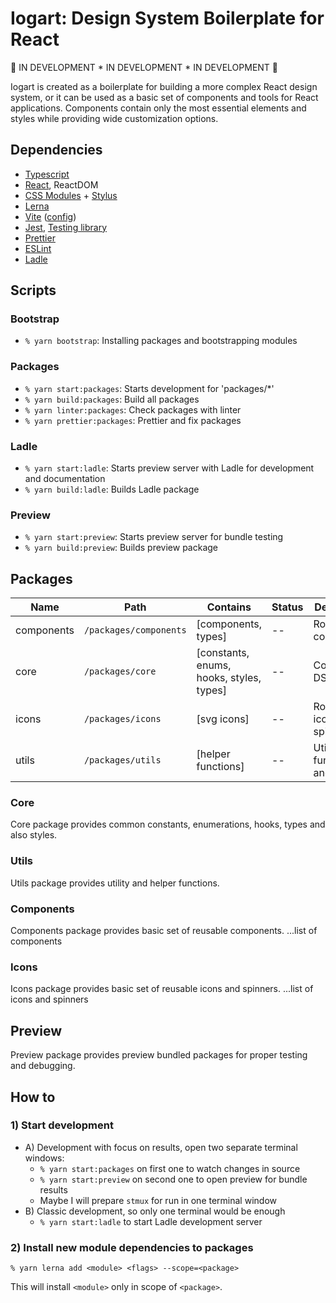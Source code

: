 # Iogart: Design System Boilerplate for React

🚧 IN DEVELOPMENT * IN DEVELOPMENT * IN DEVELOPMENT 🚧

Iogart is created as a boilerplate for building a more complex React design system, 
or it can be used as a basic set of components and tools for React applications.
Components contain only the most essential elements and styles while providing 
wide customization options.

## Dependencies
- [Typescript](https://www.typescriptlang.org/)
- [React](https://reactjs.org/), ReactDOM
- [CSS Modules](https://github.com/css-modules/css-modules) + [Stylus](https://stylus-lang.com/)
- [Lerna](https://lerna.js.org/)
- [Vite](https://vitejs.dev/) ([config](https://vitejs.dev/config/))
- [Jest](https://jestjs.io/), [Testing library](https://testing-library.com/)
- [Prettier](https://prettier.io/)
- [ESLint](https://eslint.org/)
- [Ladle](https://ladle.dev/)

## Scripts

### Bootstrap
- `% yarn bootstrap`: Installing packages and bootstrapping modules

### Packages
- `% yarn start:packages`: Starts development for 'packages/*'
- `% yarn build:packages`: Build all packages
- `% yarn linter:packages`: Check packages with linter
- `% yarn prettier:packages`: Prettier and fix packages

### Ladle
- `% yarn start:ladle`: Starts preview server with Ladle for development and documentation
- `% yarn build:ladle`: Builds Ladle package

### Preview
- `% yarn start:preview`: Starts preview server for bundle testing
- `% yarn build:preview`: Builds preview package

## Packages

| Name | Path | Contains | Status | Description |
|------|------|----------|--------|-------------|
| components | `/packages/components` | [components, types] | -- | Root of JSX components |
| core | `/packages/core` | [constants, enums, hooks, styles, types] | -- | Common for DS |
| icons | `/packages/icons` | [svg icons] | -- | Root of SVG icons and spinners |
| utils | `/packages/utils` | [helper functions] | -- | Utility functions and helpers |

### Core
Core package provides common constants, enumerations, hooks, types and also styles.

### Utils
Utils package provides utility and helper functions.

### Components
Components package provides basic set of reusable components.
...list of components

### Icons
Icons package provides basic set of reusable icons and spinners.
...list of icons and spinners

## Preview
Preview package provides preview bundled packages for proper testing and debugging.

## How to

### 1) Start development
- A) Development with focus on results, open two separate terminal windows:
  - `% yarn start:packages` on first one to watch changes in source
  - `% yarn start:preview` on second one to open preview for bundle results
  - Maybe I will prepare `stmux` for run in one terminal window
- B) Classic development, so only one terminal would be enough
  - `% yarn start:ladle` to start Ladle development server

### 2) Install new module dependencies to packages
`% yarn lerna add <module> <flags> --scope=<package>`

This will install `<module>` only in scope of `<package>`.
